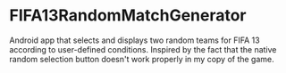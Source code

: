 # FIFA13RandomMatchGenerator
Android app that selects and displays two random teams for FIFA 13 according to user-defined conditions. Inspired by the fact that the native random selection button doesn't work properly in my copy of the game.
